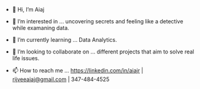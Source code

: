 - 👋 Hi, I’m Aiaj
- 👀 I’m interested in ... uncovering secrets and feeling like a detective while examaning data.
- 🌱 I’m currently learning ... Data Analytics.
- 💞️ I’m looking to collaborate on ... different projects that aim to solve real life issues.

- 📫 How to reach me ... https://linkedin.com/in/aiajr | rijveeaiaj@gmail.com | 347-484-4525

<!---
Aiaj-stacks/Aiaj-stacks is a ✨ special ✨ repository because its `README.md` (this file) appears on your GitHub profile.
You can click the Preview link to take a look at your changes.
--->
